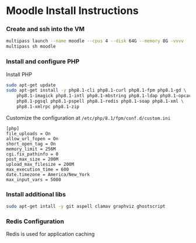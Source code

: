 # Moodle Install Instructions

### Create and ssh into the VM

```bash
multipass launch --name moodle --cpus 4 --disk 64G --memory 8G -vvvv
multipass sh moodle
```

### Install and configure PHP

Install PHP

```bash
sudo apt-get update
sudo apt-get install -y php8.1-cli php8.1-curl php8.1-fpm php8.1-gd \
    php8.1-imagick php8.1-intl php8.1-mbstring php8.1-ldap php8.1-opcache \
    php8.1-pgsql php8.1-pspell php8.1-redis php8.1-soap php8.1-xml \
    php8.1-xmlrpc php8.1-zip
```

Customize the configuration at `/etc/php/8.1/fpm/conf.d/custom.ini`

```
[php]
file_uploads = On
allow_url_fopen = On
short_open_tag = On
memory_limit = 256M
cgi.fix_pathinfo = 0
post_max_size = 200M
upload_max_filesize = 200M
max_execution_time = 600
date.timezone = America/New_York
max_input_vars = 5000
```

### Install additional libs

```bash
sudo apt-get intall -y git aspell clamav graphviz ghostscript
```

### Redis Configuration

Redis is used for application caching

```bash


```
